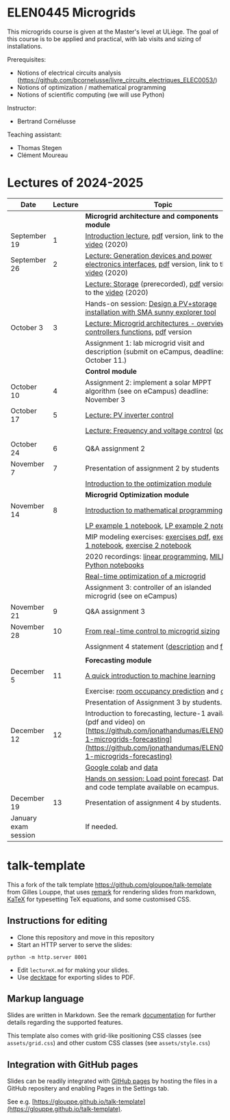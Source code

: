 # ELEN0445 Microgrids

This microgrids course is given at the Master's level at ULiège.
The goal of this course is to be applied and practical, with lab visits and sizing of installations.

Prerequisites: 
 - Notions of electrical circuits analysis (https://github.com/bcornelusse/livre_circuits_electriques_ELEC0053/)
 - Notions of optimization / mathematical programming
 - Notions of scientific computing (we will use Python)

Instructor: 
 - Bertrand Cornélusse

Teaching assistant:
 - Thomas Stegen
 - Clément Moureau

# Lectures of 2024-2025
|	 Date 	|	 Lecture 	|	 Topic 	|
|	 --- 	|	 --- 	|	 --- 	|
|	 	|	 	|	 **Microgrid architecture  and components module** 	|
|	 September 19 	|	1	|	 [Introduction lecture](https://bcornelusse.github.io/ELEN0445-microgrids/?p=introduction.md), [pdf](pdf/introduction.pdf) version, link to the [video](https://vimeo.com/458482575/aff88eb6bf) (2020) 	|
|	 September 26 	|	2	|	 [Lecture: Generation devices and power electronics interfaces](https://bcornelusse.github.io/ELEN0445-microgrids/?p=devices_and_interfaces.md), [pdf](pdf/devices_and_interfaces.pdf) version, link to the [video](https://vimeo.com/463509021/fd2d2a877e) (2020)	|
|		|		|	 [Lecture: Storage](https://bcornelusse.github.io/ELEN0445-microgrids/?p=storage.md) (prerecorded), [pdf](pdf/storage.pdf) version, link to the [video](https://vimeo.com/463823298/f6561ddd30) (2020) 	|
|		|		|	 Hands-on session: [Design a PV+storage installation with SMA sunny explorer tool](https://docs.google.com/document/d/11-PIfuOZclRARQJjPJf0fZI5lZdYmYdIg44CfuEL6Ss/edit?usp=sharing)	|
|	 October 3 	|	3	|	  [Lecture: Microgrid architectures - overview of controllers functions](https://bcornelusse.github.io/ELEN0445-microgrids/?p=architectures.md), [pdf](pdf/architectures.pdf) version	|
|	              	|	   	|	Assignment 1: lab microgrid visit and description (submit on eCampus, deadline: October 11.)	|
|		|		|	 **Control module**	|
|	 October 10    	|	4	|	Assignment 2: implement a solar MPPT algorithm (see on eCampus) deadline: November 3 |
|	 October 17   	|	5	|	 [Lecture: PV inverter control](pdf/20241015_PV_inverter_control.pdf) 	|
|	              	|	 	|	  [Lecture: Frequency and voltage control](https://bcornelusse.github.io/ELEC0447-analysis-power-systems/?p=lecture9_frequency_control_2023_bcr.md#1) ([pdf](https://bcornelusse.github.io/ELEC0447-analysis-power-systems/pdf/lecture9_frequency_control_2023_bcr.pdf)) |
|	              	|	   	|	 |
|	 October 24  	|	6	|	 Q&A assignment 2 |
|	 November 7  	|	7	|	Presentation of assignment 2 by students  	|
|		             |		 | [Introduction to the optimization module](pdf/20211116_microgrids_optimization.pdf) 	
|	 	|	 	|	**Microgrid Optimization module**	|
|	 November 14  	|	8	 	|	 [Introduction to mathematical programming](pdf/intro_math_programming_v2.pdf) 	|
|	              	|	   	|	 [LP example 1 notebook](https://colab.research.google.com/drive/1xgO3EhGoG6P5E9BVV7QyPgLJM5HdNDrY?usp=sharing), [LP example 2 notebook](https://colab.research.google.com/drive/1ujoTNfu2_sCoVK7ksqbXgusmAAizvIip?usp=sharing) 	|
|	              	|	   	|	 MIP modeling exercises: [exercises pdf](pdf/MIP_exercises.pdf), [exercise 1 notebook](https://colab.research.google.com/drive/1dVQyXylIrwJvaD23hY2p1_xkplJfROqm?usp=sharing), [exercise 2 notebook](https://colab.research.google.com/drive/1UoUrG6N2I5RxA5g0IpXCH09gnsGybezG?usp=sharing) 	|
|	              	|	   	|	  2020 recordings: [linear programming](https://vimeo.com/470341870/615ef20e80), [MILP](https://vimeo.com/470525624/7fdaadad42) <br> [Python notebooks](notebooks/) 	|
|		             |		 | [Real-time optimization of a microgrid](pdf/densys_2_1_RTO.pdf) |
|		             |		 | Assignment 3: controller of an islanded microgrid (see on eCampus)	|
|	 November 21   	|	9	|	 Q&A assignment 3 |
|	 November 28 	|	10	|	 [From real-time control to microgrid sizing ](https://github.com/bcornelusse/ELEN0445-microgrids/blob/master/pdf/20211124_microgrids_optimization.pdf) 	|
|	              	|	    	|	 Assignment 4 statement ([description](pdf/HW4/MG_HW4_2023.pdf) and [files](pdf/HW4/HW4_2023.zip)) 	|
|	              	|	    	|		|
|	 	|	 	|	**Forecasting module**	|
|	 December 5 	|	11	|	 [A quick introduction to machine learning](pdf/IntroductiontoMachineLearningDENSYS2021.pptx)	|
|	               	|	    	|	 Exercise: [room occupancy prediction](https://colab.research.google.com/drive/1qhVUg9_W-4U3AcQXyP9ZW7TfmbUX91Mz?usp=sharing) and [data](notebooks/data.zip)	|
|	              	|	   	|	  Presentation of Assignment 3 by students. 	|
|	 December 12 	|	12	|	 Introduction to forecasting, lecture-1 available (pdf and video) on [https://github.com/jonathandumas/ELEN0445-1-microgrids-forecasting](https://github.com/jonathandumas/ELEN0445-1-microgrids-forecasting)	|
|	               	|	    	|	 [Google colab](https://colab.research.google.com/drive/1D8gmKo97XKhXqa4pfUJRfSF4Hpy--8B7?usp=sharing) and [data](notebooks/data.csv) 	|
|	              	|	    	|	 [Hands on session: Load point forecast](pdf/hw4.pdf). Data and code template available on ecampus.	|
|	 December 19 	|	13	|	 Presentation of assignment 4 by students. 	|
|	 January exam session  	|	  	|	If needed.	|




# talk-template

This a fork of the talk template https://github.com/glouppe/talk-template from Gilles Louppe, that uses [remark](https://github.com/gnab/remark) for rendering slides from markdown, [KaTeX](https://github.com/Khan/KaTeX) for typesetting TeX equations, and some customised CSS.

## Instructions for editing

- Clone this repository and move in this repository
- Start an HTTP server to serve the slides:
```
python -m http.server 8001
```
- Edit `lectureX.md` for making your slides.
- Use [decktape](https://github.com/astefanutti/decktape) for exporting slides to PDF.

## Markup language

Slides are written in Markdown. See the remark [documentation](https://github.com/gnab/remark/wiki/Markdown) for further details regarding the supported features.

This template also comes with grid-like positioning CSS classes (see `assets/grid.css`) and other custom CSS classes (see `assets/style.css`)

## Integration with GitHub pages

Slides can be readily integrated with [GitHub pages](https://pages.github.com/) by hosting the files in a GitHub repositery and enabling Pages in the Settings tab.

See e.g. [https://glouppe.github.io/talk-template](https://glouppe.github.io/talk-template). 
